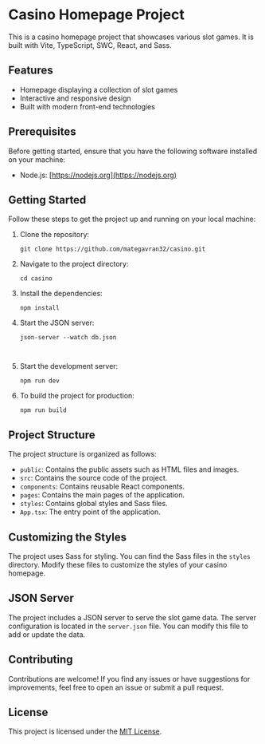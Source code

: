 # Casino Homepage Project

This is a casino homepage project that showcases various slot games. It is built with Vite, TypeScript, SWC, React, and Sass.

## Features

- Homepage displaying a collection of slot games
- Interactive and responsive design
- Built with modern front-end technologies

## Prerequisites

Before getting started, ensure that you have the following software installed on your machine:

- Node.js: [https://nodejs.org](https://nodejs.org)

## Getting Started

Follow these steps to get the project up and running on your local machine:

1. Clone the repository:

   ```shell
   git clone https://github.com/mategavran32/casino.git

2. Navigate to the project directory:

   ```shell
   cd casino

3. Install the dependencies:

   ```shell
   npm install

4. Start the JSON server:

   ```shell
   json-server --watch db.json

   

5. Start the development server:

   ```shell
   npm run dev

6. To build the project for production:

   ```shell
   npm run build

## Project Structure

The project structure is organized as follows:

- `public`: Contains the public assets such as HTML files and images.
- `src`: Contains the source code of the project.
- `components`: Contains reusable React components.
- `pages`: Contains the main pages of the application.
- `styles`: Contains global styles and Sass files.
- `App.tsx`: The entry point of the application.

## Customizing the Styles

The project uses Sass for styling. You can find the Sass files in the `styles` directory. Modify these files to customize the styles of your casino homepage.

## JSON Server

The project includes a JSON server to serve the slot game data. The server configuration is located in the `server.json` file. You can modify this file to add or update the data.

## Contributing

Contributions are welcome! If you find any issues or have suggestions for improvements, feel free to open an issue or submit a pull request.

## License

This project is licensed under the [MIT License](LICENSE).
